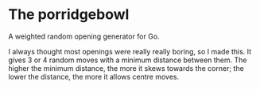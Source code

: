 # The porridgebowl
A weighted random opening generator for Go.

I always thought most openings were really really boring, so I made this. It gives 3 or 4 random moves with a minimum distance between them. The higher the minimum distance, the more it skews towards the corner; the lower the distance, the more it allows centre moves.

